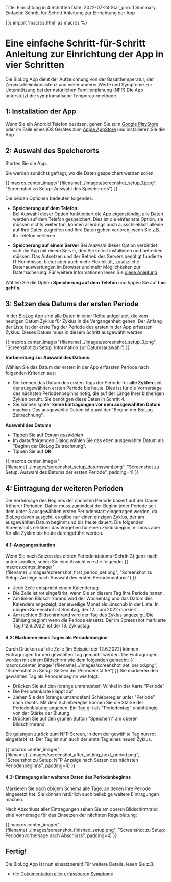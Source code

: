 Title: Einrichtung in 4 Schritten
Date: 2022-07-24
Star_prio: 1
Summary: Einfache Schritt-für-Schritt Anleitung zur Einrichtung der App

{% import 'macros.html' as macros %}
# Eine einfache Schritt-für-Schritt Anleitung zur Einrichtung der App in vier Schritten

Die BioLog App dient der Aufzeichnung von der Basalthemperatur, der Zervixschleimkonsistenz und vieler anderer Werte und Symptome zur Unterstützung bei der [natürlichen Familienplanung (NFP)](https://www.familienplanung.de/verhuetung/verhuetungsmethoden/natuerliche-methoden-der-familienplanung-nfp/) 
Die App unterstützt die symptomatische Temperaturmethode.

## 1: Installation der App
Wenn Sie ein Android Telefon besitzen, gehen Sie zum [Google PlayStore](https://play.Google.com) oder im Falle eines iOS Gerätes zum [Apple AppStore](https://store.Apple.com) und installieren Sie die App

## 2: Auswahl des Speicherorts

Starten Sie die App. 

Sie werden zunächst gefragt, wo die Daten gespeichert werden sollen.

{{ macros.center_image("{filename}../images/screenshot_setup_1.jpeg", "Screenshot zu Setup: Auswahl des Speicherorts") }}

Die beiden Optionen bedeuten folgendes:

* **Speicherung auf dem Telefon:**   
    Bei Auswahl dieser Option funktioniert die App eigenständig, alle Daten werden auf dem Telefon gespeichert. Dies ist die einfachste Option, sie müssen nichts weiter tun, können allerdings auch ausschließlich alleine auf Ihre Daten zugreifen und Ihre Daten gehen verloren, wenn Sie z.B. Ihr Telefon verlieren.

* **Speicherung auf einem Server**
    Bei Auswahl dieser Option verbindet sich die App mit einem Server, den Sie selbst installieren und betreiben müssen. Das Aufsetzen und der Betrieb des Servers benötigt fundierte IT Kenntnisse, bietet aber auch mehr Flexibilität, zusätzliche Datenauswertungen im Browser und mehr Möglichkeiten zur Datensicherung. Für weitere Informationen lesen Sie [diese Anleitung]({filename}server-aufsetzen.md)   

Wählen Sie die Option **Speicherung auf dem Telefon** und tippen Sie auf **Los geht's**.

## 3: Setzen des Datums der ersten Periode

In der BioLog App sind alle Daten in einer Reihe aufgelistet, die vom heutigen Datum Zyklus für Zyklus in die Vergangenheit gehen. Der Anfang der Liste ist der erste Tag der Periode des ersten in der App erfassten Zyklus. Dieses Datum muss in diesem Schritt ausgewählt werden.

{{ macros.center_image("{filename}../images/screenshot_setup_3.png", "Screenshot zu Setup: Information zur Datumsauswahl") }}

**Vorbereitung zur Auswahl des Datums:**

Wählen Sie das Datum der ersten in der App erfassten Periode nach folgenden Kriterien aus:

* Sie kennen das Datum des ersten Tags der Periode für **alle Zyklen** seit der ausgewählten ersten Periode bis heute. Dies ist für die Vorhersage des nächsten Periodenbeginns nötig, die auf der Länge Ihrer bisherigen Zyklen beruht. Sie benötigen diese Daten in Schritt 4.
* Sie können später **keine Eintragungen vor dem ausgewählten Datum** machen. Das ausgewählte Datum ist quasi der "Beginn der BioLog Zeitrechnung".

**Auswahl des Datums**

* Tippen Sie auf *Datum auswählen* 
* Im darauffolgenden Dialog wählen Sie das eben ausgewählte Datum als "Beginn der BioLog Zeitrechnung".
* Tippen Sie auf **OK** 

{{ macros.center_image("{filename}../images/screenshot_setup_datumswahl.png", "Screenshot zu Setup: Auswahl des Datums der ersten Periode", padding=4) }}

## 4: Eintragung der weiteren Perioden

Die Vorhersage des Beginns der nächsten Periode basiert auf der Dauer früherer Perioden. Daher muss zumindest der Beginn jeder Periode seit dem unter 3 ausgewählten ersten Periodenstart eingetragen werden, da BioLog davon ausgeht, es gäbe nur einen einzigen Zyklus, der am ausgewählten Datum beginnt und bis heute dauert. Die folgenden Screenshots erklären das Vorgehen für einen Zyklusbeginn, er muss aber für alle Zyklen bis heute durchgeführt werden.

#### 4.1: Ausgangssituation

Wenn Sie nach Setzen des ersten Periodendatums (Schritt 3) ganz nach unten scrollen, sehen Sie eine Ansicht wie die folgende:
{{ macros.center_image("{filename}../images/screenshot_first_period_set.png", "Screenshot zu Setup: Anzeige nach Auswahl des ersten Periodendatums") }}

* Jede Zeile entspricht einem Kalendertag.
* Die Zeile ist rot eingefärbt, wenn Sie an diesem Tag Ihre Periode hatten.
* Am linken Bildschirmrand wird der Wochentag und das Datum des Kalenders angezeigt, der jeweilige Monat als Einschub in der Liste. In obigem Screenshot ist Sonntag, der 12. Juni 2022 markiert.  
* Am rechten Bildschirmrand wird der Tag des Zyklus angezeigt. Die Zählung beginnt wenn die Periode einsetzt. Der im Screenshot markierte Tag (12.6.2022) ist der 18. Zyklustag.

#### 4.2: Markieren eines Tages als Periodenbeginn

Durch Drücken auf die Zeile (im Beispiel der 12.6.2022) können Eintragungen für den gewählten Tag gemacht werden. Die Eintragungen werden mit einem Bildschirm wie dem folgenden gemacht:
{{ macros.center_image("{filename}../images/screenshot_set_period.png", "Screenshot zu Setup: Setzen der Periodenstärke") }}
Sie markieren den gewählten Tag als Periodenbeginn wie folgt:

* Drücken Sie auf den (orange umrandeten) Winkel in der Karte "Periode"
* Die Periodenkarte klappt auf
* Ziehen Sie den (orange umrandeten) Schieberegler unter "Periode" nach rechts. Mit dem Schieberegler können Sie die Stärke der Periodenblutung angeben. Ein Tag gilt als "Periodentag" unabhängig von der Stärke der Blutung.
* Drücken Sie auf den grünen Button "Speichern" am oberen Bildschirmrand.

Sie gelangen zurück zum NFP Screen, in dem der gewählte Tag nun rot eingefärbt ist. Der Tag ist nun auch der erste Tag eines neuen Zyklus.

{{ macros.center_image("{filename}../images/screenshot_after_setting_next_period.png", "Screenshot zu Setup: NFP Anzeige nach Setzen des nächsten Periodenbeginns", padding=4) }}

#### 4.3: Eintragung aller weiteren Daten des Periodenbeginns 
Markieren Sie nach obigem Schema alle Tage, an denen Ihre Periode eingesetzt hat. Sie können natürlich auch beliebige weitere Eintragungen machen. 

Nach Abschluss aller Eintragungen sehen Sie am oberen Bildschirmrand eine Vorhersage für das Einsetzen der nächsten Regelblutung:

{{ macros.center_image("{filename}../images/screenshot_finished_setup.png", "Screenshot zu Setup: Periodenvorhersage nach Abschluss", padding=4) }}

## Fertig!

Die BioLog App ist nun einsatzbereit! Für weitere Details, lesen Sie z.B.

* die [Dokumentation aller erfassbaren Symptome]({filename}../benutzung/nfp_detail_screen_explanation.md)
